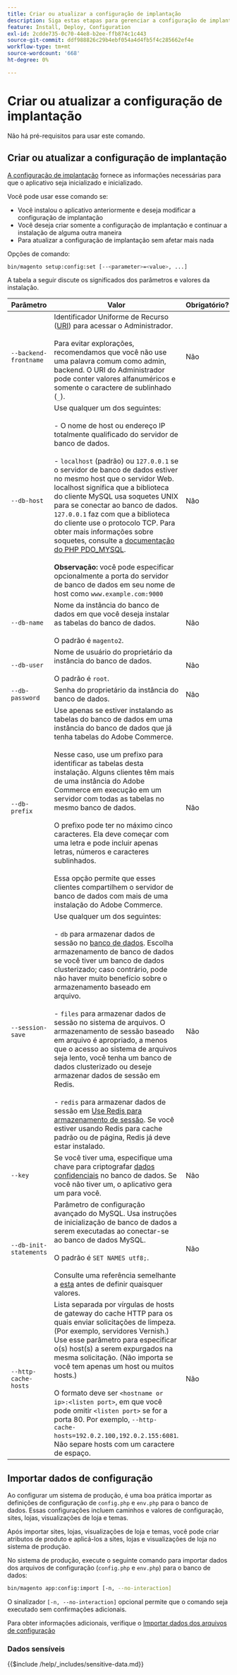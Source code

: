 ```yaml
---
title: Criar ou atualizar a configuração de implantação
description: Siga estas etapas para gerenciar a configuração de implantação do Adobe Commerce.
feature: Install, Deploy, Configuration
exl-id: 2cdde735-0c70-44e8-b2ee-ffb874c1c443
source-git-commit: ddf988826c29b4ebf054a4d4fb5f4c285662ef4e
workflow-type: tm+mt
source-wordcount: '668'
ht-degree: 0%

---
```


# Criar ou atualizar a configuração de implantação

Não há pré-requisitos para usar este comando.

## Criar ou atualizar a configuração de implantação

[A configuração de implantação](../../configuration/reference/deployment-files.md) fornece as informações necessárias para que o aplicativo seja inicializado e inicializado.

Você pode usar esse comando se:

* Você instalou o aplicativo anteriormente e deseja modificar a configuração de implantação
* Você deseja criar somente a configuração de implantação e continuar a instalação de alguma outra maneira
* Para atualizar a configuração de implantação sem afetar mais nada

Opções de comando:

```bash
bin/magento setup:config:set [--<parameter>=<value>, ...]
```

A tabela a seguir discute os significados dos parâmetros e valores da instalação.

| Parâmetro | Valor | Obrigatório? |
|--- |--- |--- |
| `--backend-frontname` | Identificador Uniforme de Recurso ([URI](https://www.w3.org/Protocols/rfc2616/rfc2616-sec3.html#sec3.2)) para acessar o Administrador.<br><br>Para evitar explorações, recomendamos que você não use uma palavra comum como admin, backend. O URI do Administrador pode conter valores alfanuméricos e somente o caractere de sublinhado (`_`). | Não |
| `--db-host` | Use qualquer um dos seguintes:<br><br>- O nome de host ou endereço IP totalmente qualificado do servidor de banco de dados.<br><br>- `localhost` (padrão) ou `127.0.0.1` se o servidor de banco de dados estiver no mesmo host que o servidor Web. localhost significa que a biblioteca do cliente MySQL usa soquetes UNIX para se conectar ao banco de dados. `127.0.0.1` faz com que a biblioteca do cliente use o protocolo TCP. Para obter mais informações sobre soquetes, consulte a [documentação do PHP PDO_MYSQL](https://www.php.net/manual/en/ref.pdo-mysql.php).<br><br>**Observação:** você pode especificar opcionalmente a porta do servidor de banco de dados em seu nome de host como `www.example.com:9000` | Não |
| `--db-name` | Nome da instância do banco de dados em que você deseja instalar as tabelas do banco de dados.<br><br>O padrão é `magento2`. | Não |
| `--db-user` | Nome de usuário do proprietário da instância do banco de dados.<br><br>O padrão é `root`. | Não |
| `--db-password` | Senha do proprietário da instância do banco de dados. | Não |
| `--db-prefix` | Use apenas se estiver instalando as tabelas do banco de dados em uma instância do banco de dados que já tenha tabelas do Adobe Commerce.<br><br>Nesse caso, use um prefixo para identificar as tabelas desta instalação. Alguns clientes têm mais de uma instância do Adobe Commerce em execução em um servidor com todas as tabelas no mesmo banco de dados.<br><br>O prefixo pode ter no máximo cinco caracteres. Ela deve começar com uma letra e pode incluir apenas letras, números e caracteres sublinhados.<br><br>Essa opção permite que esses clientes compartilhem o servidor de banco de dados com mais de uma instalação do Adobe Commerce. | Não |
| `--session-save` | Use qualquer um dos seguintes:<br><br>- `db` para armazenar dados de sessão no [banco de dados](https://developer.adobe.com/commerce/php/development/cache/partial/database-caching/). Escolha armazenamento de banco de dados se você tiver um banco de dados clusterizado; caso contrário, pode não haver muito benefício sobre o armazenamento baseado em arquivo.<br><br>- `files` para armazenar dados de sessão no sistema de arquivos. O armazenamento de sessão baseado em arquivo é apropriado, a menos que o acesso ao sistema de arquivos seja lento, você tenha um banco de dados clusterizado ou deseje armazenar dados de sessão em Redis.<br><br>- `redis` para armazenar dados de sessão em [Use Redis para armazenamento de sessão](../../configuration/cache/config-redis.md). Se você estiver usando Redis para cache padrão ou de página, Redis já deve estar instalado. | Não |
| `--key` | Se você tiver uma, especifique uma chave para criptografar [dados confidenciais](#sensitive-data) no banco de dados. Se você não tiver um, o aplicativo gera um para você. | Não |
| `--db-init-statements` | Parâmetro de configuração avançado do MySQL. Usa instruções de inicialização de banco de dados a serem executadas ao conectar-se ao banco de dados MySQL.<br><br>O padrão é `SET NAMES utf8;`.<br><br>Consulte uma referência semelhante a [esta](https://dev.mysql.com/doc/refman/5.6/en/server-options.html) antes de definir quaisquer valores. | Não |
| `--http-cache-hosts` | Lista separada por vírgulas de hosts de gateway do cache HTTP para os quais enviar solicitações de limpeza. (Por exemplo, servidores Vernish.) Use esse parâmetro para especificar o(s) host(s) a serem expurgados na mesma solicitação. (Não importa se você tem apenas um host ou muitos hosts.)<br><br>O formato deve ser `<hostname or ip>:<listen port>`, em que você pode omitir `<listen port>` se for a porta 80. Por exemplo, `--http-cache-hosts=192.0.2.100,192.0.2.155:6081`. Não separe hosts com um caractere de espaço. | Não |

## Importar dados de configuração

Ao configurar um sistema de produção, é uma boa prática importar as definições de configuração de `config.php` e `env.php` para o banco de dados.
Essas configurações incluem caminhos e valores de configuração, sites, lojas, visualizações de loja e temas.

Após importar sites, lojas, visualizações de loja e temas, você pode criar atributos de produto e aplicá-los a sites, lojas e visualizações de loja no sistema de produção.

No sistema de produção, execute o seguinte comando para importar dados dos arquivos de configuração (`config.php` e `env.php`) para o banco de dados:

```bash
bin/magento app:config:import [-n, --no-interaction]
```

O sinalizador `[-n, --no-interaction]` opcional permite que o comando seja executado sem confirmações adicionais.

Para obter informações adicionais, verifique o [Importar dados dos arquivos de configuração](../../configuration/cli/import-configuration.md)

### Dados sensíveis

{{$include /help/_includes/sensitive-data.md}}
